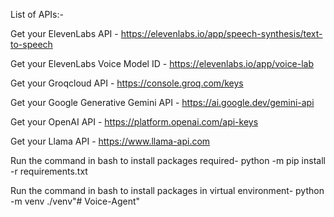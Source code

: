 List of APIs:-

Get your ElevenLabs API - https://elevenlabs.io/app/speech-synthesis/text-to-speech

Get your ElevenLabs Voice Model ID - https://elevenlabs.io/app/voice-lab

Get your Groqcloud API - https://console.groq.com/keys

Get your Google Generative Gemini API - https://ai.google.dev/gemini-api

Get your OpenAI API - https://platform.openai.com/api-keys

Get your Llama API - https://www.llama-api.com


Run the command in bash to install packages required- python -m pip install -r requirements.txt


Run the command in bash to install packages in virtual environment- python -m venv ./venv"# Voice-Agent" 
